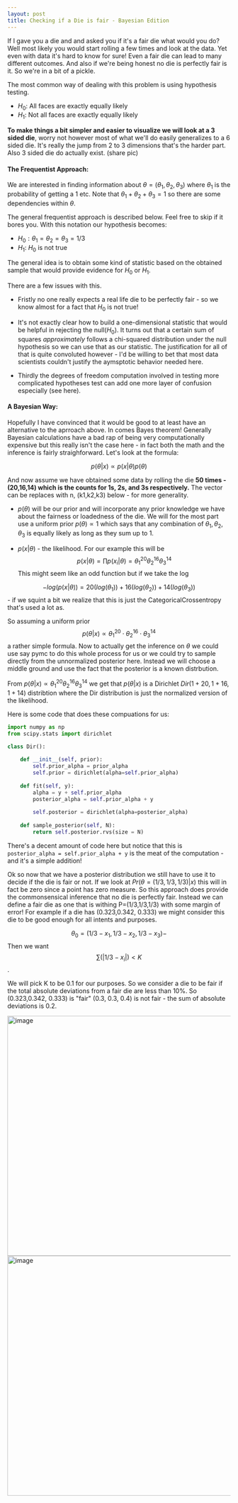 ```yaml
---
layout: post
title: Checking if a Die is fair - Bayesian Edition
---
```


If I gave you a die and and asked you if it's a fair die what would you do? Well most likely you would start rolling a few times and look at the data. Yet even with data it's hard to know for sure! Even a fair die can lead to many different outcomes. And also if we're being honest no die is perfectly fair is it. So we're in a bit of a pickle.

The most common way of dealing with this problem is using hypothesis testing.

- $H_0$: All faces are exactly equally likely
- $H_1$: Not all faces are exactly equally likely

**To make things a bit simpler and easier to visualize we will look at a 3 sided die**, worry not however most of what we'll do easily generalizes to a 6 sided die. It's really the jump from 2 to 3 dimensions that's the harder part. Also 3 sided die do actually exist. (share pic)


#### The Frequentist Approach:
We are interested in finding information about $\theta = (\theta_1, \theta_2, \theta_3)$ where $\theta_1$ is the probability of getting a 1 etc. Note that $\theta_1+\theta_2+\theta_3 = 1$ so there are some dependencies within $\theta$. 

The general frequentist approach is described below. Feel free to skip if it bores you. With this notation our hypothesis becomes:

- $H_0: \theta_1 =  \theta_2 =  \theta_3 = 1/3$
- $H_1$: $H_0$ is not true

The general idea is to obtain some kind of statistic based on the obtained sample that would provide evidence for $H_0$ or $H_1$. 

There are a few issues with this.

- Fristly no one really expects a real life die to be perfectly fair - so we know almost for a fact that $H_0$ is not true! 

- It's not exactly clear how to build a one-dimensional statistic that would be helpful in rejecting the null($H_0$). It turns out that a certain sum of squares _approximately_ follows a chi-squared distribution under the null hypothesis so we can use that as our statistic. The justification for all of that is quite convoluted however - I'd be willing to bet that most data scientists couldn't justify the aymsptotic behavior needed here. 

- Thirdly the degrees of freedom computation involved in testing more complicated hypotheses test can add one more layer of confusion especially (see here).

#### A Bayesian Way:
Hopefully I have convinced that it would be good to at least have an alternative to the aprroach above. In comes Bayes theorem! Generally Bayesian calculations have a bad rap of being very computationally expensive but this really isn't the case here - in fact both the math and the inference is fairly straighforward. Let's look at the formula:

$$p(\theta|x) \propto p(x|\theta) p(\theta) $$

And now assume we have obtained some data by rolling the die **50 times - (20,16,14) which is the counts for 1s, 2s, and 3s respectively.** The vector can be replaces with n, (k1,k2,k3) below - for more generality.

- $p(\theta)$ will be our prior and will incorporate any prior knowledge we have about the fairness or loadedness of the die. We will for the most part use a uniform prior $p(\theta) \propto 1$ which says that any combination of $\theta_1, \theta_2, \theta_3$ is equally likely as long as they sum up to 1.

- $p(x|\theta)$ - the likelihood. For our example this will be $$p(x|\theta)=\prod p(x_i|
\theta) = \theta_1^{20}\theta_2^{16}\theta_3^{14}$$ This might seem like an odd function but if we take the log

$$-log(p(x|\theta)) = 20(log(\theta_1))+16(log(\theta_2))+14(log(\theta_3))$$ - if we squint a bit we realize that this is just the CategoricalCrossentropy that's used a lot as.


So assuming a uniform prior $$p(\theta|x) \propto \theta_1^{20}\cdot \theta_2^{16} \cdot \theta_3^{14}$$ a rather simple formula. Now to actually get the inference on $\theta$ we could use say pymc to do this whole process for us or we could try to sample directly from the unnormalized posterior here. Instead we will choose a middle ground and use the fact that the posterior is a known distrbution.


From $p(\theta|x) \propto \theta_1^{20}\theta_2^{16}\theta_3^{14}$ we get that $p(\theta|x)$ is a Dirichlet $Dir(1+20, 1+16, 1+14)$ distribtion where the Dir distribution is just the normalized version of the likelihood.

Here is some code that does these compuations for us:
```python
import numpy as np
from scipy.stats import dirichlet

class Dir():
    
    def __init__(self, prior):
        self.prior_alpha = prior_alpha
        self.prior = dirichlet(alpha=self.prior_alpha)
        
    def fit(self, y):
        alpha = y + self.prior_alpha
        posterior_alpha = self.prior_alpha + y
        
        self.posterior = dirichlet(alpha=posterior_alpha)
        
    def sample_posterior(self, N):
        return self.posterior.rvs(size = N)
```

There's a decent amount of code here but notice that this is `posterior_alpha = self.prior_alpha + y` is the meat of the computation - and it's a simple addition!

Ok so now that we have a posterior distribution we still have to use it to decide if the die is fair or not. If we look at $Pr(\theta=(1/3,1/3,1/3)|x)$ this will in fact be zero since a point has zero measure. So this approach does provide the commonsensical inference that no die is perfectly fair. Instead we can define a fair die as one that is withing P=(1/3,1/3,1/3) with some margin of error! For example if a die has (0.323,0.342, 0.333) we might consider this die to be good enough for all intents and purposes. 



$$ \theta_0 = (1/3-x_1,1/3-x_2,1/3-x_3) - $$ Then we want $$\sum(|1/3-x_i|) < K$$.

We will pick K to be 0.1 for our purposes. So we consider a die to be fair if the total absolute deviations from a fair die are less than 10%. So (0.323,0.342, 0.333) is "fair" (0.3, 0.3, 0.4) is not fair - the  sum of absolute deviations is 0.2.



<img width="542" alt="image" src="https://user-images.githubusercontent.com/13619417/183262187-3bc6de93-6d5b-47ad-9280-6da9e64b6720.png">


<img width="542" alt="image" src="https://user-images.githubusercontent.com/13619417/183262226-de587b2d-6835-41ef-b17e-68d552274fd9.png">


